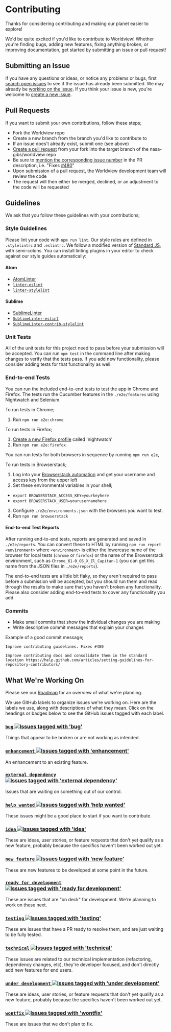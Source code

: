 # Contributing

Thanks for considering contributing and making our planet easier to explore!

We'd be quite excited if you'd like to contribute to Worldview! Whether you're finding bugs, adding new features, fixing anything broken, or improving documentation, get started by submitting an issue or pull request!

## Submitting an Issue

If you have any questions or ideas, or notice any problems or bugs, first [search open issues](https://github.com/nasa-gibs/worldview/issues) to see if the issue has already been submitted. We may already be [working on the issue](#what-were-working-on). If you think your issue is new, you're welcome to [create a new issue](https://github.com/nasa-gibs/worldview/issues/new).

## Pull Requests

If you want to submit your own contributions, follow these steps;

* Fork the Worldview repo
* Create a new branch from the branch you'd like to contribute to
* If an issue does't already exist, submit one (see above)
* [Create a pull request](https://help.github.com/articles/creating-a-pull-request/) from your fork into the target branch of the nasa-gibs/worldview repo
* Be sure to [mention the corresponding issue number](https://help.github.com/articles/closing-issues-using-keywords/) in the PR description, i.e. "Fixes [#480](https://github.com/nasa-gibs/worldview/issues/480)"
* Upon submission of a pull request, the Worldview development team will review the code
* The request will then either be merged, declined, or an adjustment to the code will be requested

## Guidelines

We ask that you follow these guidelines with your contributions;

### Style Guidelines

Please lint your code with `npm run lint`. Our style rules are defined in `.stylelintrc` and `.eslintrc`. We follow a modified version of [Standard JS](https://github.com/standard), with semi-colons. You can install linting plugins in your editor to check against our style guides automatically:

#### Atom

* [AtomLinter](https://atomlinter.github.io/)
* [`linter-eslint`](https://atom.io/packages/linter-eslint)
* [`linter-stylelint`](https://atom.io/packages/linter-stylelint)

#### Sublime

* [SublimeLinter](http://www.sublimelinter.com/en/latest/)
* [`SublimeLinter-eslint`](https://github.com/roadhump/SublimeLinter-eslint)
* [`SublimeLinter-contrib-stylelint`](https://github.com/kungfusheep/SublimeLinter-contrib-stylelint)

### Unit Tests

All of the unit tests for this project need to pass before your submission will be accepted. You can run `npm test` in the command line after making changes to verify that the tests pass. If you add new functionality, please consider adding tests for that functionality as well.

### End-to-end Tests

You can run the included end-to-end tests to test the app in Chrome and Firefox. The tests run the Cucumber features in the `./e2e/features` using Nightwatch and Selenium.

To run tests in Chrome;

1) Run `npm run e2e:chrome`

To run tests in Firefox;

1) [Create a new Firefox profile](https://developer.mozilla.org/en-US/Firefox/Multiple_profiles) called 'nightwatch'
2) Run `npm run e2e:firefox`

You can run tests for both browsers in sequence by running `npm run e2e`,

To run tests in Browserstack;

1) Log into your [Browserstack automation](https://www.browserstack.com/automate) and get your username and access key from the upper left
2) Set these environmental variables in your shell;
 - `export BROWSERSTACK_ACCESS_KEY=yourkeyhere`
 - `export BROWSERSTACK_USER=yourusernamehere`
3) Configure `./e2e/environments.json` with the browsers you want to test.
4) Run `npm run browserstack`

#### End-to-end Test Reports

After running end-to-end tests, reports are generated and saved in `./e2e/reports`. You can convert these to HTML by running `npm run report <environment>` where `<environment>` is either the lowercase name of the browser for local tests (`chrome` or `firefox`) or the name of the Browserstack environment, such as `Chrome_61-0_OS_X_El_Capitan-1` (you can get this name from the JSON files in `./e2e/reports`).

The end-to-end tests are a little bit flaky, so they aren't required to pass before a submission will be accepted, but you should run them and read through the results to make sure that you haven't broken any functionality. Please also consider adding end-to-end tests to cover any functionality you add.

### Commits

* Make small commits that show the individual changes you are making
* Write descriptive commit messages that explain your changes

Example of a good commit message;

```
Improve contributing guidelines. Fixes #480

Improve contributing docs and consolidate them in the standard location https://help.github.com/articles/setting-guidelines-for-repository-contributors/
```

## What We're Working On

Please see our [Roadmap](https://github.com/nasa-gibs/worldview/projects/7) for an overview of what we're planning.

We use GitHub labels to organize issues we're working on. Here are the labels we use, along with descriptions of what they mean. Click on the headings or badges below to see the GitHub issues tagged with each label.

### [`bug` ![Issues tagged with 'bug'](https://img.shields.io/github/issues-raw/nasa-gibs/worldview/bug.svg)](https://github.com/nasa-gibs/worldview/issues?q=is%3Aopen+is%3Aissue+label%3Abug)

Things that appear to be broken or are not working as intended.

### [`enhancement` ![Issues tagged with 'enhancement' ](https://img.shields.io/github/issues-raw/nasa-gibs/worldview/enhancement.svg)](https://github.com/nasa-gibs/worldview/issues?q=is%3Aopen+is%3Aissue+label%3Aenhancement)

An enhancement to an existing feature.

### [`external dependency` ![Issues tagged with 'external dependency'](https://img.shields.io/github/issues-raw/nasa-gibs/worldview/%22external%20dependency%22.svg)](https://github.com/nasa-gibs/worldview/issues?q=is%3Aopen%20is%3Aissue%20label%3A%22external%20dependency%22)

Issues that are waiting on something out of our control.

### [`help wanted` ![Issues tagged with 'help wanted'](https://img.shields.io/github/issues-raw/nasa-gibs/worldview/%22help%20wanted%22.svg)](https://github.com/nasa-gibs/worldview/issues?q=is%3Aopen+is%3Aissue+label%3A%22help%20wanted%22)

These issues might be a good place to start if you want to contribute.

### [`idea` ![Issues tagged with 'idea'](https://img.shields.io/github/issues-raw/nasa-gibs/worldview/idea.svg)](https://github.com/nasa-gibs/worldview/issues?q=is%3Aopen+is%3Aissue+label%3Aidea)

These are ideas, user stories, or feature requests that don't yet qualify as a new feature, probably because the specifics haven't been worked out yet.

### [`new feature` ![Issues tagged with 'new feature'](https://img.shields.io/github/issues-raw/nasa-gibs/worldview/%22new%20feature%22.svg)](https://github.com/nasa-gibs/worldview/issues?q=is%3Aopen+is%3Aissue+label%3A%22new%20feature%22)

These are new features to be developed at some point in the future.

### [`ready for development` ![Issues tagged with 'ready for development'](https://img.shields.io/github/issues-raw/nasa-gibs/worldview/%22ready%20for%20development%22.svg)](https://github.com/nasa-gibs/worldview/issues?q=is%3Aopen+is%3Aissue+label%3A%22ready%20for%20development%22)

These are issues that are "on deck" for development. We're planning to work on these next.

### [`testing` ![Issues tagged with 'testing'](https://img.shields.io/github/issues-raw/nasa-gibs/worldview/testing.svg)](https://github.com/nasa-gibs/worldview/issues?q=is%3Aopen+is%3Aissue+label%3Atesting)

These are issues that have a PR ready to resolve them, and are just waiting to be fully tested.

### [`technical` ![Issues tagged with 'technical'](https://img.shields.io/github/issues-raw/nasa-gibs/worldview/technical.svg)](https://github.com/nasa-gibs/worldview/issues?q=is%3Aopen+is%3Aissue+label%3Atechnical)

These issues are related to our technical implementation (refactoring, dependency changes, etc), they're developer focused, and don't directly add new features for end users.

### [`under development` ![Issues tagged with 'under development'](https://img.shields.io/github/issues-raw/nasa-gibs/worldview/%22under%20development%22.svg)](https://github.com/nasa-gibs/worldview/issues?q=is%3Aopen+is%3Aissue+label%3A%22under%20development%22)

These are ideas, user stories, or feature requests that don't yet qualify as a new feature, probably because the specifics haven't been worked out yet.

### [`wontfix` ![Issues tagged with 'wontfix'](https://img.shields.io/github/issues-raw/nasa-gibs/worldview/wontfix.svg)](https://github.com/nasa-gibs/worldview/issues?q=is%3Aopen+is%3Aissue+label%3Awontfix)

These are issues that we don't plan to fix.
